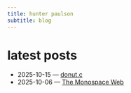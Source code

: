 ```yaml
---
title: hunter paulson
subtitle: blog
---
```


# latest posts

<!-- BLOG-POSTS:START -->

- 2025-10-15 — [donut.c](/blog/donut/)
- 2025-10-06 — [The Monospace Web](/blog/monospace/)

<!-- BLOG-POSTS:END -->
